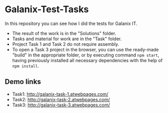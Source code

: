 # Galanix-Test-Tasks

In this repository you can see how I did the tests for Galanix IT.

* The result of the work is in the "Solutions" folder.
* Tasks and material for work are in the "Task" folder.
* Project Task 1 and Task 2 do not require assembly.
* To open a Task 3 project in the browser, you can use the ready-made "build" in the appropriate folder,
  or by executing command ```npm start```, having previously installed all necessary dependencies with the help of ```npm install```.

## Demo links

* Task1: http://galanix-task-1.atwebpages.com/
* Task2: http://galanix-task-2.atwebpages.com/
* Task3: http://galanix-task-3.atwebpages.com/
